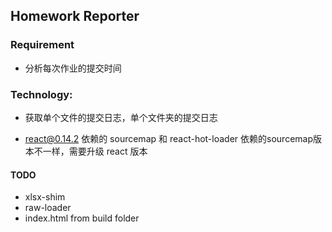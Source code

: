 ## Homework Reporter



### Requirement

* 分析每次作业的提交时间

### Technology:

* 获取单个文件的提交日志，单个文件夹的提交日志


* react@0.14.2 依赖的 sourcemap 和 react-hot-loader 依赖的sourcemap版本不一样，需要升级 react 版本


#### TODO

* xlsx-shim
* raw-loader
* index.html from build folder